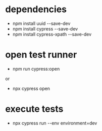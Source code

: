 # dependencies
- npm install uuid --save-dev
- npm install cypress --save-dev
- npm install cypress-xpath --save-dev

# open test runner
- npm run cypress:open 

or

- npx cypress open

# execute tests
- npx cypress run --env environment=dev